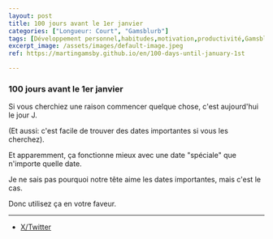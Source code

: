 ```yaml
---
layout: post
title: 100 jours avant le 1er janvier
categories: ["Longueur: Court", "Gamsblurb"]
tags: [Développement personnel,habitudes,motivation,productivité,Gamsblurb]
excerpt_image: /assets/images/default-image.jpeg
ref: https://martingamsby.github.io/en/100-days-until-january-1st

---
```


### **100 jours avant le 1er janvier**

Si vous cherchiez une raison commencer quelque chose, c'est aujourd'hui le jour J.

(Et aussi: c'est facile de trouver des dates importantes si vous les cherchez).

Et apparemment, ça fonctionne mieux avec une date "spéciale" que n'importe quelle date.

Je ne sais pas pourquoi notre tête aime les dates importantes, mais c'est le cas.

Donc utilisez ça en votre faveur.

---

- [X/Twitter](https://x.com/MartinGamsby/status/1838181940794380363)

